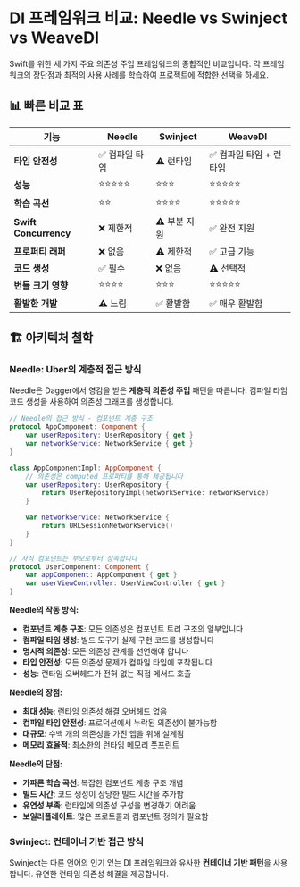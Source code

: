 # DI 프레임워크 비교: Needle vs Swinject vs WeaveDI

Swift를 위한 세 가지 주요 의존성 주입 프레임워크의 종합적인 비교입니다. 각 프레임워크의 장단점과 최적의 사용 사례를 학습하여 프로젝트에 적합한 선택을 하세요.

## 📊 빠른 비교 표

| 기능 | Needle | Swinject | WeaveDI |
|---------|--------|----------|---------|
| **타입 안전성** | ✅ 컴파일 타임 | ⚠️ 런타임 | ✅ 컴파일 타임 + 런타임 |
| **성능** | ⭐⭐⭐⭐⭐ | ⭐⭐⭐ | ⭐⭐⭐⭐⭐ |
| **학습 곡선** | ⭐⭐ | ⭐⭐⭐⭐ | ⭐⭐⭐⭐⭐ |
| **Swift Concurrency** | ❌ 제한적 | ⚠️ 부분 지원 | ✅ 완전 지원 |
| **프로퍼티 래퍼** | ❌ 없음 | ⚠️ 제한적 | ✅ 고급 기능 |
| **코드 생성** | ✅ 필수 | ❌ 없음 | ⚠️ 선택적 |
| **번들 크기 영향** | ⭐⭐⭐⭐ | ⭐⭐⭐ | ⭐⭐⭐⭐⭐ |
| **활발한 개발** | ⚠️ 느림 | ✅ 활발함 | ✅ 매우 활발함 |

## 🏗️ 아키텍처 철학

### Needle: Uber의 계층적 접근 방식

Needle은 Dagger에서 영감을 받은 **계층적 의존성 주입** 패턴을 따릅니다. 컴파일 타임 코드 생성을 사용하여 의존성 그래프를 생성합니다.

```swift
// Needle의 접근 방식 - 컴포넌트 계층 구조
protocol AppComponent: Component {
    var userRepository: UserRepository { get }
    var networkService: NetworkService { get }
}

class AppComponentImpl: AppComponent {
    // 의존성은 computed 프로퍼티를 통해 제공됩니다
    var userRepository: UserRepository {
        return UserRepositoryImpl(networkService: networkService)
    }

    var networkService: NetworkService {
        return URLSessionNetworkService()
    }
}

// 자식 컴포넌트는 부모로부터 상속합니다
protocol UserComponent: Component {
    var appComponent: AppComponent { get }
    var userViewController: UserViewController { get }
}
```

**Needle의 작동 방식:**
- **컴포넌트 계층 구조**: 모든 의존성은 컴포넌트 트리 구조의 일부입니다
- **컴파일 타임 생성**: 빌드 도구가 실제 구현 코드를 생성합니다
- **명시적 의존성**: 모든 의존성 관계를 선언해야 합니다
- **타입 안전성**: 모든 의존성 문제가 컴파일 타임에 포착됩니다
- **성능**: 런타임 오버헤드가 전혀 없는 직접 메서드 호출

**Needle의 장점:**
- **최대 성능**: 런타임 의존성 해결 오버헤드 없음
- **컴파일 타임 안전성**: 프로덕션에서 누락된 의존성이 불가능함
- **대규모**: 수백 개의 의존성을 가진 앱을 위해 설계됨
- **메모리 효율적**: 최소한의 런타임 메모리 풋프린트

**Needle의 단점:**
- **가파른 학습 곡선**: 복잡한 컴포넌트 계층 구조 개념
- **빌드 시간**: 코드 생성이 상당한 빌드 시간을 추가함
- **유연성 부족**: 런타임에 의존성 구성을 변경하기 어려움
- **보일러플레이트**: 많은 프로토콜과 컴포넌트 정의가 필요함

### Swinject: 컨테이너 기반 접근 방식

Swinject는 다른 언어의 인기 있는 DI 프레임워크와 유사한 **컨테이너 기반 패턴**을 사용합니다. 유연한 런타임 의존성 해결을 제공합니다.
